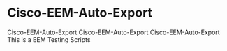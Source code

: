 # Cisco-EEM-Auto-Export
Cisco-EEM-Auto-Export
Cisco-EEM-Auto-Export
Cisco-EEM-Auto-Export This is a EEM Testing Scripts
